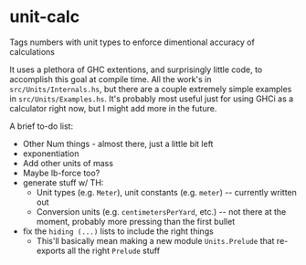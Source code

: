 # unit-calc
Tags numbers with unit types to enforce dimentional accuracy of calculations

It uses a plethora of GHC extentions, and surprisingly little code, to accomplish this goal at compile time.
All the work's in `src/Units/Internals.hs`, but there are a couple extremely simple examples in `src/Units/Examples.hs`.
It's probably most useful just for using GHCi as a calculator right now, but I might add more in the future.

A brief to-do list:
 * Other Num things - almost there, just a little bit left
 * exponentiation
 * Add other units of mass
 * Maybe lb-force too?
 * generate stuff w/ TH:
    * Unit types (e.g. `Meter`), unit constants (e.g. `meter`) -- currently written out
    * Conversion units (e.g. `centimetersPerYard`, etc.) -- not there at the moment, probably more pressing than the first bullet
 * fix the `hiding (...)` lists to include the right things
    * This'll basically mean making a new module `Units.Prelude` that re-exports all the right `Prelude` stuff

